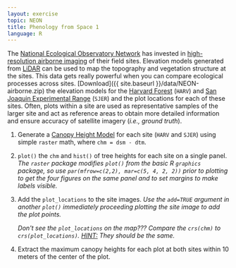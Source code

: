 ```yaml
---
layout: exercise
topic: NEON
title: Phenology from Space 1
language: R
---
```


The [National Ecological Observatory Network](http://www.neonscience.org) has invested in [high-resolution airborne imaging](http://www.neonscience.org/data-resources/get-data/airborne-data) of their field sites. 
Elevation models generated from [LiDAR](http://neondataskills.org/self-paced-tutorial/1_About-LiDAR-Data-Light-Detection-and-Ranging_Activity1/) can be used to map the topography and vegetation structure at the sites.
This data gets really powerful when you can compare ecological processes across 
sites. 
[Download]({{ site.baseurl }}/data/NEON-airborne.zip) the elevation models for the [Harvard Forest](http://harvardforest.fas.harvard.edu/) (`HARV`) and [San Joaquin Experimental Range](http://www.fs.fed.us/psw/ef/san_joaquin/) (`SJER`) 
and the plot locations for each of these sites. 
Often, plots within a site are used as representative samples of the larger site 
and act as reference areas to obtain more detailed information and ensure 
accuracy of satellite imagery (*i.e., ground truth*).

1. Generate a [Canopy Height Model](http://neondataskills.org/R/Raster-Calculations-In-R/) for each site (`HARV` and `SJER`) using simple `raster` math, where `chm = dsm - dtm`.

2. `plot()` the `chm` and `hist()` of tree heights for each site on a single 
panel. *The `raster` package modifies `plot()` from the basic R `graphics` 
package, so use `par(mfrow=c(2,2), mar=c(5, 4, 2, 2))` prior to plotting to get 
the four figures on the same panel and to set margins to make labels visible.*

3. Add the `plot_locations` to the site images. *Use the `add=TRUE` argument in another `plot()` immediately proceeding plotting the site image to add the plot points.*

   *Don't see the `plot_locations` on the map??? Compare the `crs(chm)` to 
   `crs(plot_locations)`. [HINT:](http://neondataskills.org/R/vector-data-reproject-crs-R/) They should be the same.* 

4. Extract the maximum canopy heights for each plot at both sites within 10
   meters of the center of the plot.
